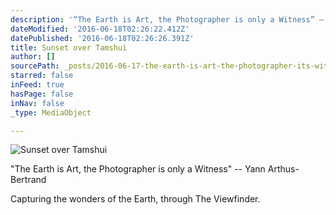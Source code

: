 ```yaml
---
description: '“The Earth is Art, the Photographer is only a Witness” – Yann Arthus-Bertrand '
dateModified: '2016-06-18T02:26:22.412Z'
datePublished: '2016-06-18T02:26:26.391Z'
title: Sunset over Tamshui
author: []
sourcePath: _posts/2016-06-17-the-earth-is-art-the-photographer-its-witness.md
starred: false
inFeed: true
hasPage: false
inNav: false
_type: MediaObject

---
```

![Sunset over Tamshui](https://imgflo.herokuapp.com/graph/vahj1ThiexotieMo/b281db8ccd9c4d237ed6ef684d483316/croprotate.jpg?cropheight=2001&cropwidth=3546&degrees=0&input=https%3A%2F%2Fthe-grid-user-content.s3-us-west-2.amazonaws.com%2F637ba578-d8f1-4cc3-82a9-f2476c6eddae.jpg&x=0&y=0)

"The Earth is Art, the Photographer is only a Witness" -- Yann Arthus-Bertrand

Capturing the wonders of the Earth, through The Viewfinder.
